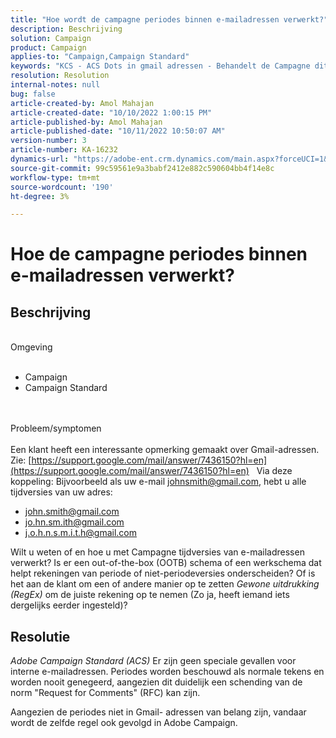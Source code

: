 ```yaml
---
title: "Hoe wordt de campagne periodes binnen e-mailadressen verwerkt?"
description: Beschrijving
solution: Campaign
product: Campaign
applies-to: "Campaign,Campaign Standard"
keywords: "KCS - ACS Dots in gmail adressen - Behandelt de Campagne dit?"
resolution: Resolution
internal-notes: null
bug: false
article-created-by: Amol Mahajan
article-created-date: "10/10/2022 1:00:15 PM"
article-published-by: Amol Mahajan
article-published-date: "10/11/2022 10:50:07 AM"
version-number: 3
article-number: KA-16232
dynamics-url: "https://adobe-ent.crm.dynamics.com/main.aspx?forceUCI=1&pagetype=entityrecord&etn=knowledgearticle&id=619b1279-9b48-ed11-bba1-000d3a3064b8"
source-git-commit: 99c59561e9a3babf2412e882c590604bb4f14e8c
workflow-type: tm+mt
source-wordcount: '190'
ht-degree: 3%

---
```


# Hoe de campagne periodes binnen e-mailadressen verwerkt?

## Beschrijving

<br>Omgeving<br><br>
- Campaign
- Campaign Standard

<br><br>Probleem/symptomen<br><br>
Een klant heeft een interessante opmerking gemaakt over Gmail-adressen. Zie: [https://support.google.com/mail/answer/7436150?hl=en](https://support.google.com/mail/answer/7436150?hl=en)
 
Via deze koppeling: Bijvoorbeeld als uw e-mail [johnsmith@gmail.com](mailto:johnsmith@gmail.com), hebt u alle tijdversies van uw adres:

- [john.smith@gmail.com](mailto:john.smith@gmail.com)
- [jo.hn.sm.ith@gmail.com](mailto:jo.hn.sm.ith@gmail.com)
- [j.o.h.n.s.m.i.t.h@gmail.com](mailto:j.o.h.n.s.m.i.t.h@gmail.com)


Wilt u weten of en hoe u met Campagne tijdversies van e-mailadressen verwerkt? Is er een out-of-the-box (OOTB) schema of een werkschema dat helpt rekeningen van periode of niet-periodeversies onderscheiden? Of is het aan de klant om een of andere manier op te zetten *Gewone uitdrukking (RegEx)* om de juiste rekening op te nemen (Zo ja, heeft iemand iets dergelijks eerder ingesteld)?


## Resolutie


*Adobe Campaign Standard (ACS)* Er zijn geen speciale gevallen voor interne e-mailadressen. Periodes worden beschouwd als normale tekens en worden nooit genegeerd, aangezien dit duidelijk een schending van de norm &quot;Request for Comments&quot; (RFC) kan zijn.

Aangezien de periodes niet in Gmail- adressen van belang zijn, vandaar wordt de zelfde regel ook gevolgd in Adobe Campaign.
